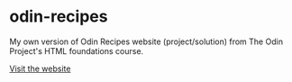 # odin-recipes

My own version of Odin Recipes website (project/solution) from The Odin Project's HTML foundations course.


[Visit the website]([https://duckduckgo.com](https://reversed-heartbeat.github.io/odin-recipes/)https://reversed-heartbeat.github.io/odin-recipes/)
